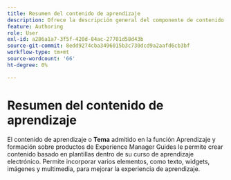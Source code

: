 ```yaml
---
title: Resumen del contenido de aprendizaje
description: Ofrece la descripción general del componente de contenido de aprendizaje en la formación y el aprendizaje del producto
feature: Authoring
role: User
exl-id: a286a1a7-3f5f-420d-84ac-27701d58d43b
source-git-commit: 8edd9274cba3496015b3c730dcd9a2aafd6cb3bf
workflow-type: tm+mt
source-wordcount: '66'
ht-degree: 0%

---
```


# Resumen del contenido de aprendizaje

El contenido de aprendizaje o **Tema** admitido en la función Aprendizaje y formación sobre productos de Experience Manager Guides le permite crear contenido basado en plantillas dentro de su curso de aprendizaje electrónico. Permite incorporar varios elementos, como texto, widgets, imágenes y multimedia, para mejorar la experiencia de aprendizaje.
